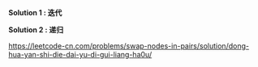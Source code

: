**Solution 1 : 迭代**

**Solution 2 : 递归**


https://leetcode-cn.com/problems/swap-nodes-in-pairs/solution/dong-hua-yan-shi-die-dai-yu-di-gui-liang-ha0u/
